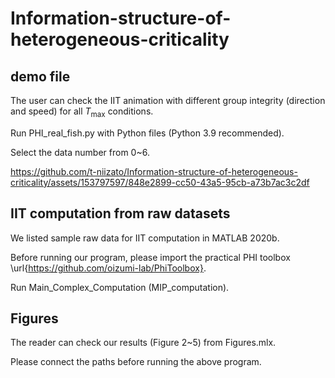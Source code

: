 # Information-structure-of-heterogeneous-criticality

## demo file
The user can check the IIT animation with different group integrity (direction and speed) for all $T_{\mathrm{max}}$ conditions.

Run PHI_real_fish.py with Python files (Python 3.9 recommended).

Select the data number from 0~6.

https://github.com/t-niizato/Information-structure-of-heterogeneous-criticality/assets/153797597/848e2899-cc50-43a5-95cb-a73b7ac3c2df


## IIT computation from raw datasets

We listed sample raw data for IIT computation in MATLAB 2020b.

Before running our program, please import the practical PHI toolbox \url{https://github.com/oizumi-lab/PhiToolbox}.

Run Main_Complex_Computation (MIP_computation).

## Figures

The reader can check our results (Figure 2~5) from Figures.mlx.

Please connect the paths before running the above program. 

